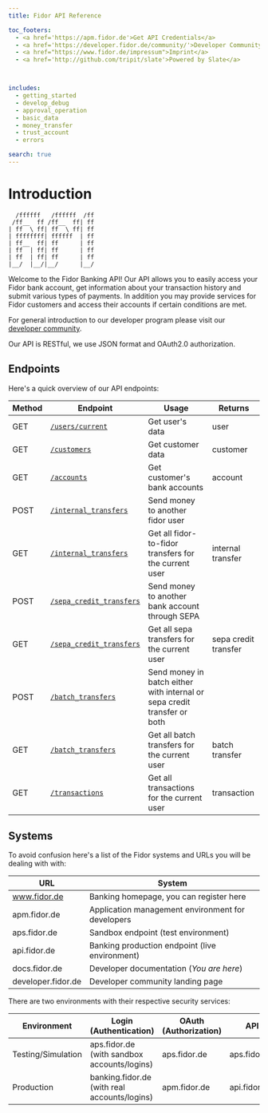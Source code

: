 ```yaml
---
title: Fidor API Reference

toc_footers:
  - <a href='https://apm.fidor.de'>Get API Credentials</a>
  - <a href='https://developer.fidor.de/community/'>Developer Community</a>
  - <a href="https://www.fidor.de/impressum">Imprint</a>
  - <a href='http://github.com/tripit/slate'>Powered by Slate</a>



includes:
  - getting_started
  - develop_debug
  - approval_operation
  - basic_data
  - money_transfer
  - trust_account
  - errors

search: true
---
```


# Introduction
```
  /ffffff   /ffffff  /ff
 /ff__  ff /ff__  ff| ff
| ff  \ ff| ff  \ ff| ff
| ffffffff| ffffff  | ff
| ff__  ff| ff      | ff
| ff  | ff| ff      | ff
| ff  | ff| ff      | ff
|__/  |__/|__/      |__/
```
Welcome to the Fidor Banking API! Our API allows you to easily access your Fidor bank account, get information about your transaction history and submit various types of payments. In addition you may provide services for Fidor customers and access their accounts if certain conditions are met.

For general introduction to our developer program please visit our [developer community](https://developer.fidor.de/).

Our API is RESTful, we use JSON format and OAuth2.0 authorization.

## Endpoints
Here's a quick overview of our API endpoints:

Method | Endpoint | Usage | Returns
--------- | ----------- | --------- | -----------
GET | [`/users/current`](#user) | Get user's data | user
GET | [`/customers`](#customer) | Get customer data | customer
GET | [`/accounts`](#account) | Get customer's bank accounts | account
POST | [`/internal_transfers`](#internal-transfer) | Send money to another fidor user |
GET | [`/internal_transfers`](#internal-transfer) | Get all fidor-to-fidor transfers for the current user | internal transfer
POST | [`/sepa_credit_transfers`](#sepa-credit-transfer) | Send money to another bank account through SEPA |
GET | [`/sepa_credit_transfers`](#sepa-credit-transfer) | Get all sepa transfers for the current user | sepa credit  transfer
POST | [`/batch_transfers`](#batch-transfer) | Send money in batch either with internal or sepa credit transfer or both |
GET | [`/batch_transfers`](#batch-transfer) | Get all batch transfers for the current user | batch transfer
GET | [`/transactions`](#transactions) | Get all transactions for the current user | transaction


## Systems
To avoid confusion here's a list of the Fidor systems and URLs you will be dealing with with:

URL | System
----- | -----
www.fidor.de | Banking homepage, you can register here
apm.fidor.de | Application management environment for developers
aps.fidor.de | Sandbox endpoint (test environment)
api.fidor.de | Banking production  endpoint (live environment)
docs.fidor.de | Developer documentation (*You are here*)
developer.fidor.de | Developer community landing page

There are two environments with their respective security services:

Environment | Login (Authentication) | OAuth (Authorization) | API
----- | ----- | ----- | -----
Testing/Simulation | aps.fidor.de (with sandbox accounts/logins)| aps.fidor.de | aps.fidor.de
Production | banking.fidor.de (with real accounts/logins) | apm.fidor.de | api.fidor.de
